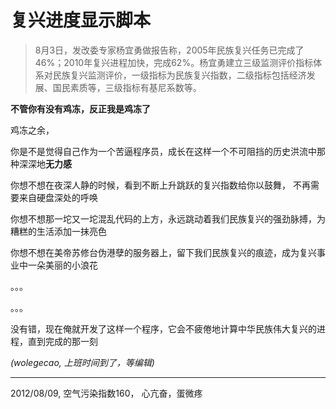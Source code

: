 复兴进度显示脚本
==================================


> 8月3日，发改委专家杨宜勇做报告称，2005年民族复兴任务已完成了46%；2010年复兴进程加快，完成62%。杨宜勇建立三级监测评价指标体系对民族复兴监测评价，一级指标为民族复兴指数，二级指标包括经济发展、国民素质等，三级指标有基尼系数等。

**不管你有没有鸡冻，反正我是鸡冻了**

鸡冻之余，

你是不是觉得自己作为一个苦逼程序员，成长在这样一个不可阻挡的历史洪流中那种深深地**无力感**

你想不想在夜深人静的时候，看到不断上升跳跃的复兴指数给你以鼓舞， 不再需要来自硬盘深处的呼唤

你想不想那一坨又一坨混乱代码的上方，永远跳动着我们民族复兴的强劲脉搏，为糟糕的生活添加一抹亮色

你想不想在美帝苏修台伪港孽的服务器上，留下我们民族复兴的痕迹，成为复兴事业中一朵美丽的小浪花

。。。

。。。

没有错，现在俺就开发了这样一个程序，它会不疲倦地计算中华民族伟大复兴的进程，直到完成的那一刻

*(wolegecao, 上班时间到了，等编辑)*


- - - - - 

2012/08/09, 空气污染指数160， 心亢奋，蛋微疼
